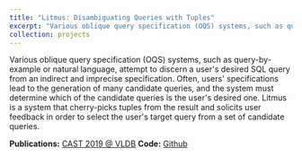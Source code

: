 ```yaml
---
title: "Litmus: Disambiguating Queries with Tuples"
excerpt: "Various oblique query specification (OQS) systems, such as query-by-example or natural language, attempt to discern a user's desired SQL query from an indirect and imprecise specification. Often, users' specifications lead to the generation of many candidate queries, and the system must determine which of the candidate queries is the user's desired one. Litmus is a system that cherry-picks tuples from the result and solicits user feedback in order to select the user's target query from a set of candidate queries."
collection: projects
---
```


Various oblique query specification (OQS) systems, such as query-by-example or natural language, attempt to discern a user's desired SQL query from an indirect and imprecise specification. Often, users' specifications lead to the generation of many candidate queries, and the system must determine which of the candidate queries is the user's desired one. Litmus is a system that cherry-picks tuples from the result and solicits user feedback in order to select the user's target query from a set of candidate queries.

**Publications:** [CAST 2019 @ VLDB](/assets/files/litmus_cast2019.pdf)
**Code:** [Github](https://github.com/umich-dbgroup/litmus)

